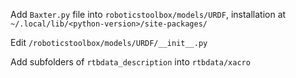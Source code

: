 Add `Baxter.py` file into `roboticstoolbox/models/URDF`, installation at `~/.local/lib/<python-version>/site-packages/`  
  
Edit `/roboticstoolbox/models/URDF/__init__.py`  
  
Add subfolders of `rtbdata_description` into `rtbdata/xacro`